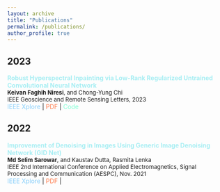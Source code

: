 ```yaml
---
layout: archive
title: "Publications"
permalink: /publications/
author_profile: true
---
```

<h2 class="year">2023</h2>
 <span style="font-size:14px"><a href="https://ieeexplore.ieee.org/abstract/document/10032531" style="color: #A7EEF3; text-decoration:none;" target="\_blank"><strong>Robust Hyperspectral Inpainting via Low-Rank Regularized Untrained Convolutional Neural Network</strong> </a></span><br>
            <span style="font-size:13px"><strong>Keivan Faghih Niresi</strong><span style="font-weight:normal">, and Chong-Yung Chi</span></span><br>
     <span style="font-weight:normal;font-size:13px">IEEE Geoscience and Remote Sensing Letters, 2023</span><br>
 <span style="font-weight:normal;font-size:14px"><i class="fa fa-file" style="color:LightSkyBlue"></i> <a href="https://ieeexplore.ieee.org/abstract/document/10032531" style="color: LightSkyBlue; text-decoration:none;" target="\_blank">IEEE Xplore</a> | <i class="fas fa-file-pdf" style="color:Coral"></i> <a href="https://www.ee.nthu.edu.tw/cychi/publications/journal_articles2011/Robust_Hyperspectral_Inpainting_via_Low-Rank_Regularized_Untrained_Convolutional_Neural_Network.pdf" style="color: Coral; text-decoration:none;" target="\_blank">PDF</a> | <i class="fab fa-github" style="color:Aquamarine"></i> <a href="https://github.com/Keiv4n/R-DLRHyIn" style="color: Aquamarine; text-decoration:none;" target="\_blank">Code</a></span>



<h2 class="year">2022</h2>

 <span style="font-size:14px"><a href="https://ieeexplore.ieee.org/document/9708513" style="color: #A7EEF3; text-decoration:none;" target="\_blank"><strong>Improvement of Denoising in Images Using Generic Image Denoising Network (GID Net)</strong> </a></span><br>
            <span style="font-size:13px"><strong>Md Selim Sarowar</strong><span style="font-weight:normal">, and Kaustav Dutta, Rasmita Lenka</span></span><br>
     <span style="font-weight:normal;font-size:13px">IEEE 2nd International Conference on Applied Electromagnetics, Signal Processing and Communication (AESPC), Nov. 2021</span><br>
 <span style="font-weight:normal;font-size:14px"><i class="fa fa-file" style="color:LightSkyBlue"></i> <a href="https://ieeexplore.ieee.org/document/9708513" style="color: LightSkyBlue; text-decoration:none;" target="\_blank">IEEE Xplore</a> | <i class="fas fa-file-pdf" style="color:Coral"></i> <a href="https://ieeexplore.ieee.org/stamp/stamp.jsp?tp=&arnumber=9813381" style="color: Coral; text-decoration:none;" target="\_blank">PDF</a> |
